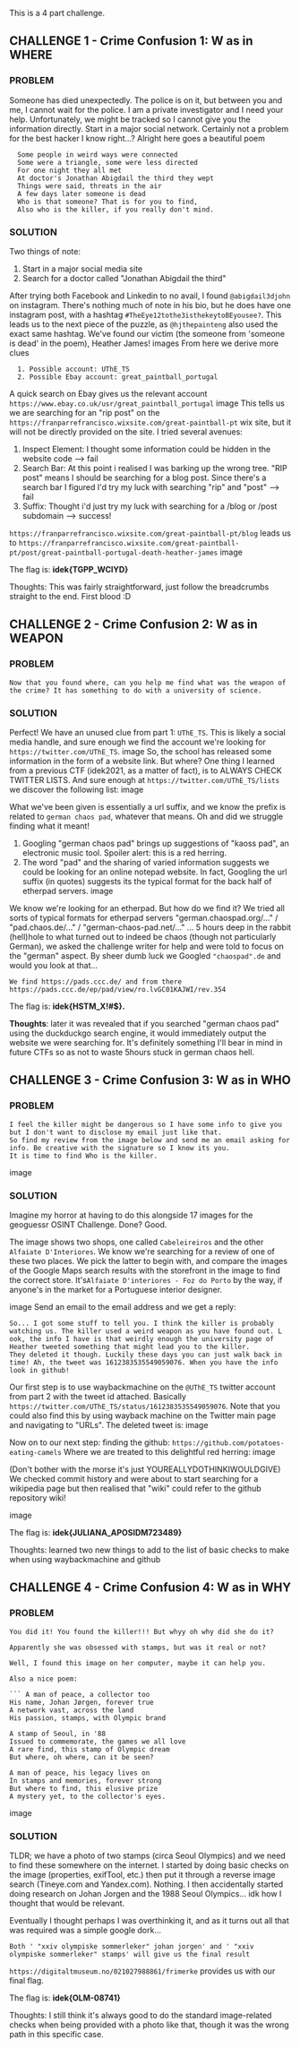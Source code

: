This is a 4 part challenge.


## CHALLENGE 1 - Crime Confusion 1: W as in WHERE

### PROBLEM
Someone has died unexpectedly. The police is on it, but between you and me, I cannot wait for the police. I am a private investigator and I need your help. Unfortunately, we might be tracked so I cannot give you the information directly. Start in a major social network. Certainly not a problem for the best hacker I know right...? Alright here goes a beautiful poem
```
  Some people in weird ways were connected
  Some were a triangle, some were less directed
  For one night they all met
  At doctor's Jonathan Abigdail the third they wept 
  Things were said, threats in the air
  A few days later someone is dead
  Who is that someone? That is for you to find,
  Also who is the killer, if you really don't mind.
```

### SOLUTION
Two things of note:
1. Start in a major social media site
2. Search for a doctor called "Jonathan Abigdail the third"

After trying both Facebook and Linkedin to no avail, I found ```@abigdail3djohn``` on instagram. There's nothing much of note in his bio, but he does have one instagram post, with a hashtag ```#TheEye12tothe3isthekeytoBEyousee?```.
This leads us to the next piece of the puzzle, as ```@hjthepainteng``` also used the exact same hashtag. We've found our victim (the someone from 'someone is dead' in the poem), Heather James! 
images
From here we derive more clues
```
  1. Possible account: UThE_TS
  2. Possible Ebay account: great_paintball_portugal
 ```
A quick search on Ebay gives us the relevant account ```https://www.ebay.co.uk/usr/great_paintball_portugal``` 
image
This tells us we are searching for an "rip post" on the ```https://franparrefrancisco.wixsite.com/great-paintball-pt``` wix site, but it will not be directly provided on the site. I tried several avenues:

1. Inspect Element: I thought some information could be hidden in the website code --> fail
2. Search Bar: At this point i realised I was barking up the wrong tree. "RIP post" means I should be searching for a blog post. Since there's a search bar I figured I'd try my luck with searching "rip" and "post" --> fail
3. Suffix: Thought i'd just try my luck with searching for a /blog or /post subdomain --> success! 

```https://franparrefrancisco.wixsite.com/great-paintball-pt/blog``` leads us to ```https://franparrefrancisco.wixsite.com/great-paintball-pt/post/great-paintball-portugal-death-heather-james```
image

The flag is: **idek{TGPP_WCIYD}**

Thoughts: This was fairly straightforward, just follow the breadcrumbs straight to the end. First blood :D

## CHALLENGE 2 - Crime Confusion 2: W as in WEAPON

### PROBLEM
```
Now that you found where, can you help me find what was the weapon of the crime? It has something to do with a university of science.
```

### SOLUTION
Perfect! We have an unused clue from part 1: ```UThE_TS```. This is likely a social media handle, and sure enough we find the account we're looking for ```https://twitter.com/UThE_TS```.
image
So, the school has released some information in the form of a website link. But where? One thing I learned from a previous CTF (idek2021, as a matter of fact), is to ALWAYS CHECK TWITTER LISTS. 
And sure enough at ```https://twitter.com/UThE_TS/lists``` we discover the following list:
image

What we've been given is essentially a url suffix, and we know the prefix is related to ```german chaos pad```, whatever that means. Oh and did we struggle finding what it meant!
1. Googling "german chaos pad" brings up suggestions of "kaoss pad", an electronic music tool. Spoiler alert: this is a red herring.
2. The word "pad" and the sharing of varied information suggests we could be looking for an online notepad website. In fact, Googling the url suffix (in quotes) suggests its the typical format for the back half of etherpad servers.
image

We know we're looking for an etherpad. But how do we find it? We tried all sorts of typical formats for etherpad servers "german.chaospad.org/..." / "pad.chaos.de/..." / "german-chaos-pad.net/..." ...
5 hours deep in the rabbit (hell)hole to what turned out to indeed be chaos (though not particularly German), we asked the challenge writer for help and were told to focus on the "german" aspect. 
By sheer dumb luck we Googled ```"chaospad".de``` and would you look at that...

```
We find https://pads.ccc.de/ and from there https://pads.ccc.de/ep/pad/view/ro.lvGC01KAJWI/rev.354
```
The flag is: **idek{HSTM_X!#$}.**

**Thoughts**: later it was revealed that if you searched "german chaos pad" using the duckduckgo search engine, it would immediately output the website we were searching for. It's definitely something I'll bear in mind in future CTFs so as not to waste 5hours stuck in german chaos hell.


## CHALLENGE 3 - Crime Confusion 3: W as in WHO

### PROBLEM
```
I feel the killer might be dangerous so I have some info to give you but I don't want to disclose my email just like that. 
So find my review from the image below and send me an email asking for info. Be creative with the signature so I know its you. 
It is time to find Who is the killer.
```
image

### SOLUTION
Imagine my horror at having to do this alongside 17 images for the geoguessr OSINT Challenge. Done? Good.

The image shows two shops, one called ```Cabeleireiros``` and the other ```Alfaiate D'Interiores```. We know we're searching for a review of one of these two places.
We pick the latter to begin with, and compare the images of the Google Maps search results with the storefront in the image to find the correct store. It's```Alfaiate D'interiores - Foz do Porto``` by the way, if anyone's in the market for a Portuguese interior designer.

image
Send an email to the email address and we get a reply:
```
So... I got some stuff to tell you. I think the killer is probably watching us. The killer used a weird weapon as you have found out. L
ook, the info I have is that weirdly enough the university page of Heather tweeted something that might lead you to the killer. 
They deleted it though. Luckily these days you can just walk back in time! Ah, the tweet was 1612383535549059076. When you have the info look in github!
```

Our first step is to use waybackmachine on the ```@UThE_TS``` twitter account from part 2 with the tweet id attached. 
Basically ```https://twitter.com/UThE_TS/status/1612383535549059076```. Note that you could also find this by using wayback machine on the Twitter main page and navigating to "URLs".
The deleted tweet is:
image

Now on to our next step: finding the github: ```https://github.com/potatoes-eating-camels``` Where we are treated to this delightful red herring:
image

(Don't bother with the morse it's just YOUREALLYDOTHINKIWOULDGIVE) We checked commit history and were about to start searching for a wikipedia page but then realised that "wiki" could refer to the github repository wiki!

image

The flag is: **idek{JULIANA_APOSIDM723489}**

Thoughts: learned two new things to add to the list of basic checks to make when using waybackmachine and github

## CHALLENGE 4 - Crime Confusion 4: W as in WHY

### PROBLEM
```
You did it! You found the killer!!! But whyy oh why did she do it?

Apparently she was obsessed with stamps, but was it real or not?

Well, I found this image on her computer, maybe it can help you.

Also a nice poem:

``` A man of peace, a collector too
His name, Johan Jørgen, forever true
A network vast, across the land
His passion, stamps, with Olympic brand

A stamp of Seoul, in '88
Issued to commemorate, the games we all love
A rare find, this stamp of Olympic dream
But where, oh where, can it be seen?

A man of peace, his legacy lives on
In stamps and memories, forever strong
But where to find, this elusive prize
A mystery yet, to the collector's eyes.
```
image

### SOLUTION
TLDR; we have a photo of two stamps (circa Seoul Olympics) and we need to find these somewhere on the internet.
I started by doing basic checks on the image (properties, exifTool, etc.) then put it through a reverse image search (Tineye.com and Yandex.com). Nothing.
I then accidentally started doing research on Johan Jorgen and the 1988 Seoul Olympics... idk how I thought that would be relevant.

Eventually I thought perhaps I was overthinking it, and as it turns out all that was required was a simple google dork...
```
Both ' "xxiv olympiske sommerleker" johan jorgen' and ' "xxiv olympiske sommerleker" stamps' will give us the final result
```
```https://digitaltmuseum.no/021027988861/frimerke``` provides us with our final flag.

The flag is: **idek{OLM-08741}**

Thoughts: I still think it's always good to do the standard image-related checks when being provided with a photo like that, though it was the wrong path in this specific case.

